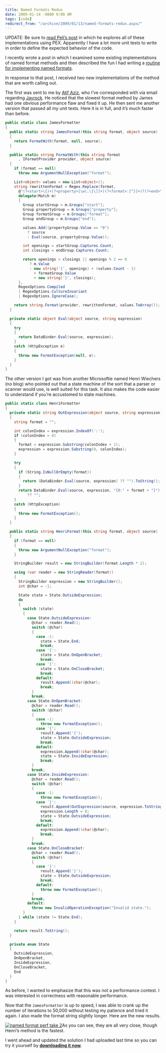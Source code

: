 ```yaml
---
title: Named Formats Redux
date: 2009-01-14 -0800 9:00 AM
tags: [code]
redirect_from: "/archive/2009/01/13/named-formats-redux.aspx/"
---
```


UPDATE: Be sure to [read Peli’s
post](http://blog.dotnetwiki.org/2009/01/16/NamedFormatsPexTestimonium.aspx "Named Formats Pex")
in which he explores all of these implementations using PEX. Apparently
I have a lot more unit tests to write in order to define the expected
behavior of the code.

I recently wrote a post in which I examined some existing
implementations of named format methods and then described the fun I had
writing a [routine for implementing named
formats](https://haacked.com/archive/2009/01/04/fun-with-named-formats-string-parsing-and-edge-cases.aspx "Fun with Named Formats").

In response to that post, I received two new implementations of the
method that are worth calling out.

The first was sent to me by [Atif
Aziz](http://www.raboof.com/ "Atif Aziz"), who I’ve corresponded with
via email regarding [Jayrock](http://jayrock.berlios.de/ "Jayrock"). He
noticed that the slowest format method by James had one obvious
performance flaw and fixed it up. He then sent me another version that
passed all my unit tests. Here it is in full, and it’s much faster than
before.

```csharp
public static class JamesFormatter
{
  public static string JamesFormat(this string format, object source)
  {
    return FormatWith(format, null, source);
  }

  public static string FormatWith(this string format
      , IFormatProvider provider, object source)
  {
    if (format == null)
      throw new ArgumentNullException("format");

    List<object> values = new List<object>();
    string rewrittenFormat = Regex.Replace(format,
      @"(?<start>\{)+(?<property>[\w\.\[\]]+)(?<format>:[^}]+)?(?<end>\})+",
      delegate(Match m)
      {
        Group startGroup = m.Groups["start"];
        Group propertyGroup = m.Groups["property"];
        Group formatGroup = m.Groups["format"];
        Group endGroup = m.Groups["end"];

        values.Add((propertyGroup.Value == "0")
          ? source
          : Eval(source, propertyGroup.Value));

        int openings = startGroup.Captures.Count;
        int closings = endGroup.Captures.Count;

        return openings > closings || openings % 2 == 0
           ? m.Value
           : new string('{', openings) + (values.Count - 1) 
             + formatGroup.Value
             + new string('}', closings);
      },
      RegexOptions.Compiled 
      | RegexOptions.CultureInvariant 
      | RegexOptions.IgnoreCase);

    return string.Format(provider, rewrittenFormat, values.ToArray());
  }

  private static object Eval(object source, string expression)
  {
    try
    {
      return DataBinder.Eval(source, expression);
    }
    catch (HttpException e)
    {
      throw new FormatException(null, e);
    }
  }
}
```

The other version I got was from another Microsoftie named Henri
Wiechers (no blog) who pointed out that a state machine of the sort that
a parser or scanner would use, is well suited for this task. It also
makes the code easier to understand if you’re accustomed to state
machines.

```csharp
public static class HenriFormatter
{
  private static string OutExpression(object source, string expression)
  {
    string format = "";

    int colonIndex = expression.IndexOf(':');
    if (colonIndex > 0)
    {
      format = expression.Substring(colonIndex + 1);
      expression = expression.Substring(0, colonIndex);
    }

    try
    {
      if (String.IsNullOrEmpty(format))
      {
        return (DataBinder.Eval(source, expression) ?? "").ToString();
      }
      return DataBinder.Eval(source, expression, "{0:" + format + "}") 
          ?? "";
    }
    catch (HttpException)
    {
      throw new FormatException();
    }
  }

  public static string HenriFormat(this string format, object source)
  {
    if (format == null)
    {
      throw new ArgumentNullException("format");
    }

    StringBuilder result = new StringBuilder(format.Length * 2);      

    using (var reader = new StringReader(format))
    {
      StringBuilder expression = new StringBuilder();
      int @char = -1;

      State state = State.OutsideExpression;
      do
      {
        switch (state)
        {
          case State.OutsideExpression:
            @char = reader.Read();
            switch (@char)
            {
              case -1:
                state = State.End;
                break;
              case '{':
                state = State.OnOpenBracket;
                break;
              case '}':
                state = State.OnCloseBracket;
                break;
              default:
                result.Append((char)@char);
                break;
            }
            break;
          case State.OnOpenBracket:
            @char = reader.Read();
            switch (@char)
            {
              case -1:
                throw new FormatException();
              case '{':
                result.Append('{');
                state = State.OutsideExpression;
                break;
              default:
                expression.Append((char)@char);
                state = State.InsideExpression;
                break;
            }
            break;
          case State.InsideExpression:
            @char = reader.Read();
            switch (@char)
            {
              case -1:
                throw new FormatException();
              case '}':
                result.Append(OutExpression(source, expression.ToString()));
                expression.Length = 0;
                state = State.OutsideExpression;
                break;
              default:
                expression.Append((char)@char);
                break;
            }
            break;
          case State.OnCloseBracket:
            @char = reader.Read();
            switch (@char)
            {
              case '}':
                result.Append('}');
                state = State.OutsideExpression;
                break;
              default:
                throw new FormatException();
            }
            break;
          default:
            throw new InvalidOperationException("Invalid state.");
        }
      } while (state != State.End);
    }

    return result.ToString();
  }

  private enum State
  {
    OutsideExpression,
    OnOpenBracket,
    InsideExpression,
    OnCloseBracket,
    End
  }
}
```

As before, I wanted to emphasize that this was not a performance
contest. I was interested in correctness with reasonable performance.

Now that the `JamesFormatter` is up to speed, I was able to crank up the
number of iterations to 50,000 without testing my patience and tried it
again. I also made the format string slightly longer. Here are the new
results.

[![named format perf take
2](https://haacked.com/images/haacked_com/WindowsLiveWriter/NamedFormatsRedux_112F4/named-format-perf_thumb.png "named format perf take 2")](https://haacked.com/images/haacked_com/WindowsLiveWriter/NamedFormatsRedux_112F4/named-format-perf_2.png)As
you can see, they are all very close, though Henri’s method is the
fastest.

I went ahead and updated the solution I had uploaded last time so you
can try it yourself by **[downloading it
now](http://code.haacked.com/util/NamedStringFormatSolution.zip "Named Format String Solution")**.

